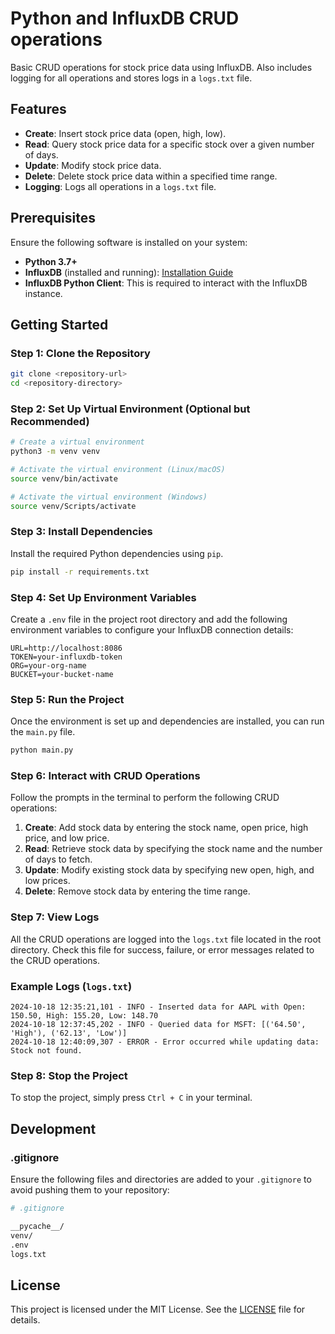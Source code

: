 # Python and InfluxDB CRUD operations

Basic CRUD operations for stock price data using InfluxDB. Also includes logging for all operations and stores logs in a `logs.txt` file.

## Features

- **Create**: Insert stock price data (open, high, low).
- **Read**: Query stock price data for a specific stock over a given number of days.
- **Update**: Modify stock price data.
- **Delete**: Delete stock price data within a specified time range.
- **Logging**: Logs all operations in a `logs.txt` file.

## Prerequisites

Ensure the following software is installed on your system:

- **Python 3.7+**
- **InfluxDB** (installed and running): [Installation Guide](https://docs.influxdata.com/influxdb/v2.0/install/)
- **InfluxDB Python Client**: This is required to interact with the InfluxDB instance.

## Getting Started

### Step 1: Clone the Repository

```bash
git clone <repository-url>
cd <repository-directory>
```

### Step 2: Set Up Virtual Environment (Optional but Recommended)

```bash
# Create a virtual environment
python3 -m venv venv

# Activate the virtual environment (Linux/macOS)
source venv/bin/activate

# Activate the virtual environment (Windows)
source venv/Scripts/activate
```

### Step 3: Install Dependencies

Install the required Python dependencies using `pip`.

```bash
pip install -r requirements.txt
```

### Step 4: Set Up Environment Variables

Create a `.env` file in the project root directory and add the following environment variables to configure your InfluxDB connection details:

```env
URL=http://localhost:8086
TOKEN=your-influxdb-token
ORG=your-org-name
BUCKET=your-bucket-name
```

### Step 5: Run the Project

Once the environment is set up and dependencies are installed, you can run the `main.py` file.

```bash
python main.py
```

### Step 6: Interact with CRUD Operations

Follow the prompts in the terminal to perform the following CRUD operations:

1. **Create**: Add stock data by entering the stock name, open price, high price, and low price.
2. **Read**: Retrieve stock data by specifying the stock name and the number of days to fetch.
3. **Update**: Modify existing stock data by specifying new open, high, and low prices.
4. **Delete**: Remove stock data by entering the time range.

### Step 7: View Logs

All the CRUD operations are logged into the `logs.txt` file located in the root directory. Check this file for success, failure, or error messages related to the CRUD operations.

### Example Logs (`logs.txt`)

```
2024-10-18 12:35:21,101 - INFO - Inserted data for AAPL with Open: 150.50, High: 155.20, Low: 148.70
2024-10-18 12:37:45,202 - INFO - Queried data for MSFT: [('64.50', 'High'), ('62.13', 'Low')]
2024-10-18 12:40:09,307 - ERROR - Error occurred while updating data: Stock not found.
```

### Step 8: Stop the Project

To stop the project, simply press `Ctrl + C` in your terminal.

## Development

### .gitignore

Ensure the following files and directories are added to your `.gitignore` to avoid pushing them to your repository:

```bash
# .gitignore

__pycache__/
venv/
.env
logs.txt
```

## License

This project is licensed under the MIT License. See the [LICENSE](LICENSE) file for details.
